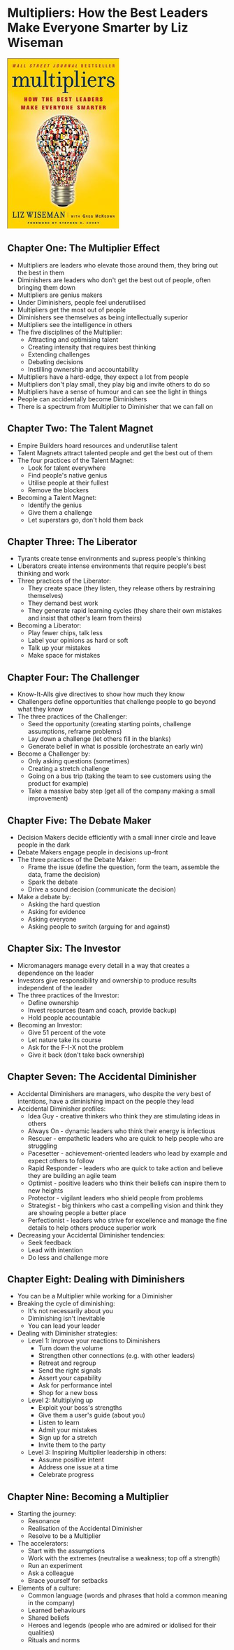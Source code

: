 # Multipliers: How the Best Leaders Make Everyone Smarter by Liz Wiseman

![Cover](./cover.jpg)

## Chapter One: The Multiplier Effect

* Multipliers are leaders who elevate those around them, they bring out the best in them
* Diminishers are leaders who don't get the best out of people, often bringing them down
* Multipliers are genius makers
* Under Diminishers, people feel underutilised
* Multipliers get the most out of people
* Diminishers see themselves as being intellectually superior
* Multipliers see the intelligence in others
* The five disciplines of the Multiplier:
  * Attracting and optimising talent
  * Creating intensity that requires best thinking
  * Extending challenges
  * Debating decisions
  * Instilling ownership and accountability
* Multipliers have a hard-edge, they expect a lot from people
* Multipliers don't play small, they play big and invite others to do so
* Multipliers have a sense of humour and can see the light in things
* People can accidentally become Diminishers
* There is a spectrum from Multiplier to Diminisher that we can fall on

## Chapter Two: The Talent Magnet

* Empire Builders hoard resources and underutilise talent
* Talent Magnets attract talented people and get the best out of them
* The four practices of the Talent Magnet:
  * Look for talent everywhere
  * Find people's native genius
  * Utilise people at their fullest
  * Remove the blockers
* Becoming a Talent Magnet:
  * Identify the genius
  * Give them a challenge
  * Let superstars go, don't hold them back

## Chapter Three: The Liberator

* Tyrants create tense environments and supress people's thinking
* Liberators create intense environments that require people's best thinking and work
* Three practices of the Liberator:
  * They create space (they listen, they release others by restraining themselves)
  * They demand best work
  * They generate rapid learning cycles (they share their own mistakes and insist that other's learn from theirs)
* Becoming a Liberator:
  * Play fewer chips, talk less
  * Label your opinions as hard or soft
  * Talk up your mistakes
  * Make space for mistakes

## Chapter Four: The Challenger

* Know-It-Alls give directives to show how much they know
* Challengers define opportunities that challenge people to go beyond what they know
* The three practices of the Challenger:
  * Seed the opportunity (creating starting points, challenge assumptions, reframe problems)
  * Lay down a challenge (let others fill in the blanks)
  * Generate belief in what is possible (orchestrate an early win)
* Become a Challenger by:
  * Only asking questions (sometimes)
  * Creating a stretch challenge
  * Going on a bus trip (taking the team to see customers using the product for example)
  * Take a massive baby step (get all of the company making a small improvement)

## Chapter Five: The Debate Maker

* Decision Makers decide efficiently with a small inner circle and leave people in the dark
* Debate Makers engage people in decisions up-front
* The three practices of the Debate Maker:
  * Frame the issue (define the question, form the team, assemble the data, frame the decision)
  * Spark the debate
  * Drive a sound decision (communicate the decision)
* Make a debate by:
  * Asking the hard question
  * Asking for evidence
  * Asking everyone
  * Asking people to switch (arguing for and against)

## Chapter Six: The Investor

* Micromanagers manage every detail in a way that creates a dependence on the leader
* Investors give responsibility and ownership to produce results independent of the leader
* The three practices of the Investor:
  * Define ownership
  * Invest resources (team and coach, provide backup)
  * Hold people accountable
* Becoming an Investor:
  * Give 51 percent of the vote
  * Let nature take its course
  * Ask for the F-I-X not the problem
  * Give it back (don't take back ownership)

## Chapter Seven: The Accidental Diminisher

* Accidental Diminishers are managers, who despite the very best of intentions, have a diminishing impact on the people they lead
* Accidental Diminisher profiles:
  * Idea Guy - creative thinkers who think they are stimulating ideas in others
  * Always On - dynamic leaders who think their energy is infectious
  * Rescuer - empathetic leaders who are quick to help people who are struggling
  * Pacesetter - achievement-oriented leaders who lead by example and expect others to follow
  * Rapid Responder - leaders who are quick to take action and believe they are building an agile team
  * Optimist - positive leaders who think their beliefs can inspire them to new heights
  * Protector - vigilant leaders who shield people from problems
  * Strategist - big thinkers who cast a compelling vision and think they are showing people a better place
  * Perfectionist - leaders who strive for excellence and manage the fine details to help others produce superior work
* Decreasing your Accidental Diminisher tendencies:
  * Seek feedback
  * Lead with intention
  * Do less and challenge more

## Chapter Eight: Dealing with Diminishers

* You can be a Multiplier while working for a Diminisher
* Breaking the cycle of diminishing:
  * It's not necessarily about you
  * Diminishing isn't inevitable
  * You can lead your leader
* Dealing with Diminisher strategies:
  * Level 1: Improve your reactions to Diminishers
    * Turn down the volume
    * Strengthen other connections (e.g. with other leaders)
    * Retreat and regroup
    * Send the right signals
    * Assert your capability
    * Ask for performance intel
    * Shop for a new boss
  * Level 2: Multiplying up
    * Exploit your boss's strengths
    * Give them a user's guide (about you)
    * Listen to learn
    * Admit your mistakes
    * Sign up for a stretch
    * Invite them to the party
  * Level 3: Inspiring Multiplier leadership in others:
    * Assume positive intent
    * Address one issue at a time
    * Celebrate progress

## Chapter Nine: Becoming a Multiplier

* Starting the journey:
  * Resonance
  * Realisation of the Accidental Diminisher
  * Resolve to be a Multiplier
* The accelerators:
  * Start with the assumptions
  * Work with the extremes (neutralise a weakness; top off a strength)
  * Run an experiment
  * Ask a colleague
  * Brace yourself for setbacks
* Elements of a culture:
  * Common language (words and phrases that hold a common meaning in the company)
  * Learned behaviours
  * Shared beliefs
  * Heroes and legends (people who are admired or idolised for their qualities)
  * Rituals and norms
